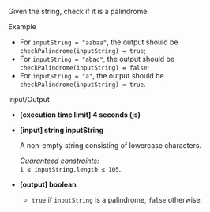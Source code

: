 
Given the string, check if it is a  palindrome.

Example

-   For  `inputString = "aabaa"`, the output should be  
    `checkPalindrome(inputString) = true`;
-   For  `inputString = "abac"`, the output should be  
    `checkPalindrome(inputString) = false`;
-   For  `inputString = "a"`, the output should be  
    `checkPalindrome(inputString) = true`.

Input/Output

-   **[execution time limit] 4 seconds (js)**
    
-   **[input] string inputString**
    
    A non-empty string consisting of lowercase characters.
    
    _Guaranteed constraints:_  
    `1 ≤ inputString.length ≤ 105`.
    
-   **[output] boolean**
    
    -   `true`  if  `inputString`  is a palindrome,  `false`  otherwise.